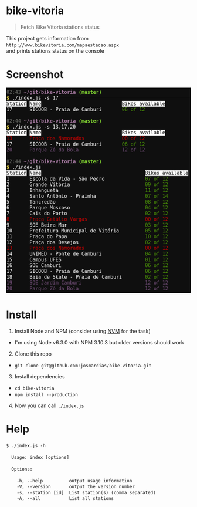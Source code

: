 # bike-vitoria
> Fetch Bike Vitoria stations status  

This project gets information from  
`http://www.bikevitoria.com/mapaestacao.aspx`  
and prints stations status on the console

# Screenshot
![Screenshot](https://raw.githubusercontent.com/samverneck/GeoJson-Lab/master/bike-vitoria/screenshot.png "Screenshot")

# Install
1. Install Node and NPM (consider using [NVM](https://github.com/creationix/nvm) for the task)
  - I'm using Node v6.3.0 with NPM 3.10.3 but older versions should work
2. Clone this repo
  - `git clone git@github.com:josmardias/bike-vitoria.git`
3. Install dependencies
  - `cd bike-vitoria`
  - `npm install --production`
4. Now you can call `./index.js`

# Help
```
$ ./index.js -h

  Usage: index [options]

  Options:

    -h, --help          output usage information
    -V, --version       output the version number
    -s, --station [id]  List station(s) (comma separated)
    -A, --all           List all stations
```

